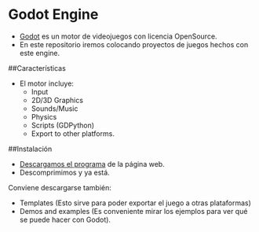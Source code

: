 

# Godot Engine

* [Godot](http://www.godotengine.org/) es un motor de videojuegos con licencia OpenSource.
* En este repositorio iremos colocando proyectos de juegos hechos con este engine.

##Características

* El motor incluye:
    * Input
    * 2D/3D Graphics
    * Sounds/Music
    * Physics
    * Scripts (GDPython)
    * Export to other platforms.

##Instalación

* [Descargamos el programa](http://www.godotengine.org/download) de la página web.
* Descomprimimos y ya está.

Conviene descargarse también:
* Templates (Esto sirve para poder exportar el juego a otras plataformas)
* Demos and examples (Es conveniente mirar los ejemplos para ver qué se puede hacer con Godot).

